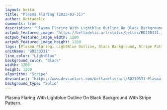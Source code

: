 ```yaml
---
layout: betta
title: "Plasma Flaring (2023-03-31)"
author: Bettadelic
comments: true
description: "Plasma Flaring With Lightblue Outline On Black Background With Stripe Pattern."
actpub_featured_image: "https://bettadelic.art/static/bettas/BD230331.jpg"
actpub_featured_image_width: 1200
actpub_featured_image_height: 1200
tags: [Plasma Flaring, LightBlue Outline, Black Background, Stripe Pattern, March 2023, Solid Background Pattern]
unitName: "BD230331"
line_color: "LightBlue"
background_color: "Black"
width: 1200
height: 1200
algorithm: "Stripe"
deviantart: "https://www.deviantart.com/bettadelic/art/BD230331-Plasma-Flaring-2023-03-31-956034651"
background_type: "Solid"
---
```


Plasma Flaring With Lightblue Outline On Black Background With Stripe Pattern.
